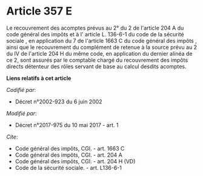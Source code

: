# Article 357 E

Le recouvrement des acomptes prévus au 
2° du 2 de l'article 204 A du code général des impôts 
et à l'
article L. 136-6-1 du code de la sécurité sociale
, en application du 
7 de l'article 1663 C du code général des impôts
, ainsi que le recouvrement du complément de retenue à la source prévu au 2 du IV de l'article 204 H du même code, en
application du dernier alinéa de ce 2, sont assurés par le comptable chargé du recouvrement des impôts directs détenteur des
rôles servant de base au calcul desdits acomptes.

**Liens relatifs à cet article**

_Codifié par_:

  - Décret n°2002-923 du 6 juin 2002

_Modifié par_:

  - Décret n°2017-975 du 10 mai 2017 - art. 1

_Cite_:

  - Code général des impôts, CGI. - art. 1663 C
  - Code général des impôts, CGI. - art. 204 A
  - Code général des impôts, CGI. - art. 204 H (VD)
  - Code de la sécurité sociale. - art. L136-6-1
